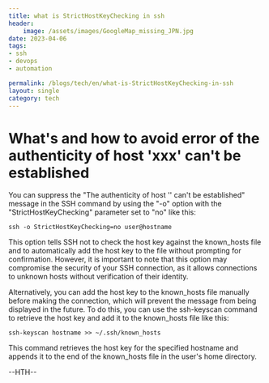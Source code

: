```yaml
---
title: what is StrictHostKeyChecking in ssh
header:
    image: /assets/images/GoogleMap_missing_JPN.jpg
date: 2023-04-06
tags:
- ssh
- devops
- automation

permalink: /blogs/tech/en/what-is-StrictHostKeyChecking-in-ssh
layout: single
category: tech
---
```


# What's and how to avoid error of the authenticity of host 'xxx' can't be established
You can suppress the "The authenticity of host '' can't be established" message in the SSH command by using the "-o" option with the "StrictHostKeyChecking" parameter set to "no" like this:


```shell
ssh -o StrictHostKeyChecking=no user@hostname
```
This option tells SSH not to check the host key against the known_hosts file and to automatically add the host key to the file without prompting for confirmation. However, it is important to note that this option may compromise the security of your SSH connection, as it allows connections to unknown hosts without verification of their identity.

Alternatively, you can add the host key to the known_hosts file manually before making the connection, which will prevent the message from being displayed in the future. To do this, you can use the ssh-keyscan command to retrieve the host key and add it to the known_hosts file like this:

```shell
ssh-keyscan hostname >> ~/.ssh/known_hosts
```
This command retrieves the host key for the specified hostname and appends it to the end of the known_hosts file in the user's home directory.

--HTH--
